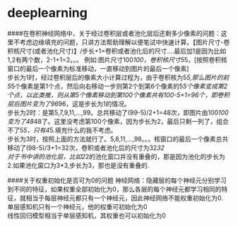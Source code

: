 # deeplearning
####在卷积神经网络中，关于经过卷积层或者池化层后还剩多少像素的问题：这里不考虑边缘填充的问题，只讲方法帮助理解以便笔试中快速计算。【图片尺寸-卷积核尺寸(或者池化尺寸)】/步长+1=卷积或者池化后的尺寸....最后加1是因为比如1,2有两个数，2-1+1=2。。。
例如:图片尺寸100*100，卷积核尺寸5*5，[按照卷积核窗口的最后一个像素为标准移动，一直移动到图片的最后一个像素]     
   步长为1时，经过卷积层后的像素大小计算过程为，由于卷积核为5*5,那么图片的前5*5个像素是第1个点，然后向右移动一步则第2个到第6个像素的5*5个像素变成第2个点，以此类推，则从第5个像素移动到第100个像素共有100-5+1=96个，即卷积层后图片变为了96*96，这是步长为1的情况。        
   步长为2时：是第5,7,9,11,...,99。总共移动了(99-5)/2+1=48次，即图片由100*100变为了48*48了。这里没考虑第100个像素，因为步长为2，最后只剩一列了，组合不了5*5，只有4*5.填充什么的我不考虑。     
   步长为3时，按照上面的方法就行了。5,8,11,...,98。。。核窗口的最后一个像素总共移动了(98-5)/3+1=32次，卷积或者池化后的尺寸为32*32     
对于书中讲的池化层，比如2*2的池化窗口并没有重叠的，那是因为池化的步长为2.如果池化窗口为3*3,步长为3，那也是没有重叠的.

####关于权重初始化是否可为0的问题
神经网络：隐藏层的每个神经元分别学习到不同的特征，如果权重全部初始化为0，那么各层的每个神经元都学习相同的特征，就相当于每层神经元都只有一个神经元，因此神经网络不能权重初始化为0.    
单层感知机只有一个神经元，他的权重可初始化为0      
线性回归模型相当于单层感知机，其权重也可以初始化为0